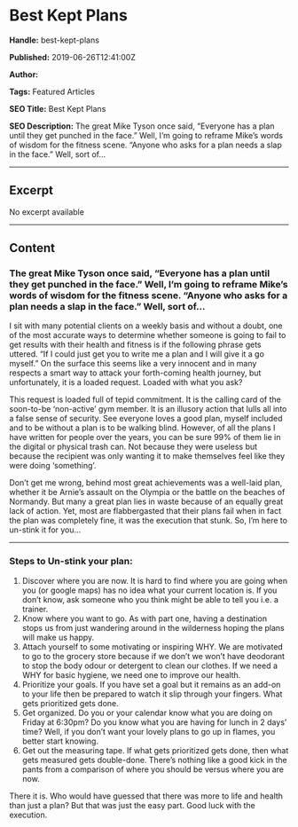 # Best Kept Plans

**Handle:** best-kept-plans

**Published:** 2019-06-26T12:41:00Z

**Author:**  

**Tags:** Featured Articles

**SEO Title:** Best Kept Plans

**SEO Description:** The great Mike Tyson once said, “Everyone has a plan until they get punched in the face.” Well, I’m going to reframe Mike’s words of wisdom for the fitness scene. “Anyone who asks for a plan needs a slap in the face.” Well, sort of…

---

## Excerpt

No excerpt available

---

## Content

### The great Mike Tyson once said, “Everyone has a plan until they get punched in the face.” Well, I’m going to reframe Mike’s words of wisdom for the fitness scene. “Anyone who asks for a plan needs a slap in the face.” Well, sort of…

I sit with many potential clients on a weekly basis and without a doubt, one of the most accurate ways to determine whether someone is going to fail to get results with their health and fitness is if the following phrase gets uttered. “If I could just get you to write me a plan and I will give it a go myself.” On the surface this seems like a very innocent and in many respects a smart way to attack your forth-coming health journey, but unfortunately, it is a loaded request. Loaded with what you ask?

This request is loaded full of tepid commitment. It is the calling card of the soon-to-be ‘non-active’ gym member. It is an illusory action that lulls all into a false sense of security. See everyone loves a good plan, myself included and to be without a plan is to be walking blind. However, of all the plans I have written for people over the years, you can be sure 99% of them lie in the digital or physical trash can. Not because they were useless but because the recipient was only wanting it to make themselves feel like they were doing ‘something’.

Don’t get me wrong, behind most great achievements was a well-laid plan, whether it be Arnie’s assault on the Olympia or the battle on the beaches of Normandy. But many a great plan lies in waste because of an equally great lack of action. Yet, most are flabbergasted that their plans fail when in fact the plan was completely fine, it was the execution that stunk. So, I’m here to un-stink it for you…

---

### Steps to Un-stink your plan:

1. Discover where you are now. It is hard to find where you are going when you (or google maps) has no idea what your current location is. If you don’t know, ask someone who you think might be able to tell you i.e. a trainer.
2. Know where you want to go. As with part one, having a destination stops us from just wandering around in the wilderness hoping the plans will make us happy.
3. Attach yourself to some motivating or inspiring WHY. We are motivated to go to the grocery store because if we don’t we won’t have deodorant to stop the body odour or detergent to clean our clothes. If we need a WHY for basic hygiene, we need one to improve our health.
4. Prioritize your goals. If you have set a goal but it remains as an add-on to your life then be prepared to watch it slip through your fingers. What gets prioritized gets done.
5. Get organized. Do you or your calendar know what you are doing on Friday at 6:30pm? Do you know what you are having for lunch in 2 days’ time? Well, if you don’t want your lovely plans to go up in flames, you better start knowing.
6. Get out the measuring tape. If what gets prioritized gets done, then what gets measured gets double-done. There’s nothing like a good kick in the pants from a comparison of where you should be versus where you are now.

There it is. Who would have guessed that there was more to life and health than just a plan? But that was just the easy part. Good luck with the execution.

